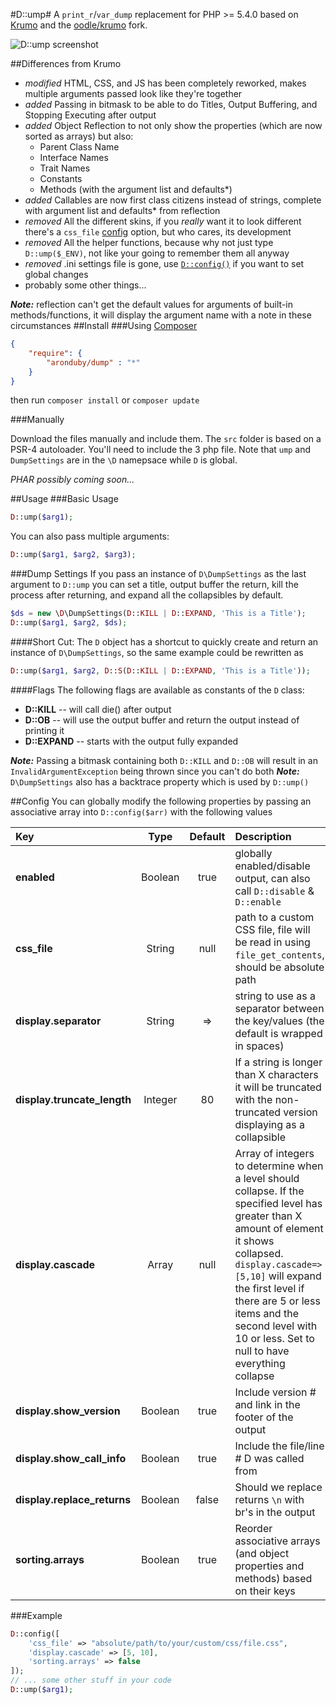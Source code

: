 #D::ump#
A `print_r`/`var_dump` replacement for PHP >= 5.4.0 based on [Krumo](http://krumo.sourceforge.net/) and the [oodle/krumo](https://github.com/oodle/krumo) fork.

![D::ump screenshot](https://googledrive.com/host/0B8oqop_VKmsoLXQxMDdvaThxdkE/screenshot.png "D::ump screenshot")

##Differences from Krumo
- *modified* HTML, CSS, and JS has been completely reworked, makes multiple arguments passed look like they're together
- *added* Passing in bitmask to be able to do Titles, Output Buffering, and Stopping Executing after output
- *added* Object Reflection to not only show the properties (which are now sorted as arrays) but also:
	- Parent Class Name
	- Interface Names
	- Trait Names
	- Constants
	- Methods (with the argument list and defaults*)
- *added* Callables are now first class citizens instead of strings, complete with argument list and defaults* from reflection
- *removed* All the different skins, if you *really* want it to look different there's a `css_file` [config](#config) option, but who cares, its development
- *removed* All the helper functions, because why not just type `D::ump($_ENV)`, not like your going to remember them all anyway
- *removed* .ini settings file is gone, use [`D::config()`](#config) if you want to set global changes
- probably some other things...

_**Note:**_ reflection can't get the default values for arguments of built-in methods/functions, it will display the argument name with a note in these circumstances
##Install
###Using [Composer](http://getcomposer.org)
```json
{
	"require": {
		"aronduby/dump" : "*"
	}
}
```
then run `composer install` or `composer update`

###Manually

Download the files manually and include them. The `src` folder is based on a PSR-4 autoloader. You'll need to include the 3 php file. Note that `ump` and `DumpSettings` are in the `\D` namepsace while `D` is global.

*PHAR possibly coming soon...*

##Usage
###Basic Usage
```php
D::ump($arg1);
```

You can also pass multiple arguments:
```php
D::ump($arg1, $arg2, $arg3);
```

###Dump Settings
If you pass an instance of `D\DumpSettings` as the last argument to `D::ump` you can set a title, output buffer the return, kill the process after returning, and expand all the collapsibles by default.

```php
$ds = new \D\DumpSettings(D::KILL | D::EXPAND, 'This is a Title');
D::ump($arg1, $arg2, $ds);
```

####Short Cut:
The `D` object has a shortcut to quickly create and return an instance of `D\DumpSettings`, so the same example could be rewritten as
```php
D::ump($arg1, $arg2, D::S(D::KILL | D::EXPAND, 'This is a Title'));
```

####Flags
The following flags are available as constants of the `D` class:
- **D::KILL** -- will call die() after output
- **D::OB** -- will use the output buffer and return the output instead of printing it
- **D::EXPAND** -- starts with the output fully expanded

_**Note:**_ Passing a bitmask containing both `D::KILL` and `D::OB` will result in an `InvalidArgumentException` being thrown since you can't do both
_**Note:**_ `D\DumpSettings` also has a backtrace property which is used by `D::ump()`

##Config
You can globally modify the following properties by passing an associative array into `D::config($arr)` with the following values

|Key |Type |Default |Description |
|:---|:---:|:------:|:-----------|
|**enabled**|Boolean|true|globally enabled/disable output, can also call `D::disable` & `D::enable`|
|**css_file**|String|null|path to a custom CSS file, file will be read in using `file_get_contents`, should be absolute path|
|**display.separator**|String| => |string to use as a separator between the key/values (the default is wrapped in spaces)|
|**display.truncate_length**|Integer|80|If a string is longer than X characters it will be truncated with the non-truncated version displaying as a collapsible|
|**display.cascade**|Array|null|Array of integers to determine when a level should collapse. If the specified level has greater than X amount of element it shows collapsed. `display.cascade=>[5,10]` will expand the first level if there are 5 or less items and the second level with 10 or less. Set to null to have everything collapse|
|**display.show_version**|Boolean|true|Include version # and link in the footer of the output|
|**display.show_call_info**|Boolean|true|Include the file/line # D was called from|
|**display.replace_returns**|Boolean|false|Should we replace returns `\n` with br's in the output|
|**sorting.arrays**|Boolean|true|Reorder associative arrays (and object properties and methods) based on their keys|


###Example
```php
D::config([
	'css_file' => "absolute/path/to/your/custom/css/file.css",
	'display.cascade' => [5, 10],
	'sorting.arrays' => false
]);
// ... some other stuff in your code
D::ump($arg1);
```
